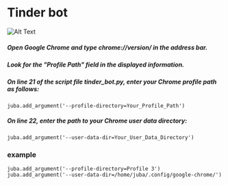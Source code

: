 # Tinder bot 

![Alt Text](photo.jpg)



##### Open Google Chrome and type chrome://version/ in the address bar.

##### Look for the "Profile Path" field in the displayed information.

##### On line 21 of the script file tinder_bot.py, enter your Chrome profile path as follows:


    juba.add_argument('--profile-directory=Your_Profile_Path')

##### On line 22, enter the path to your Chrome user data directory:

    juba.add_argument('--user-data-dir=Your_User_Data_Directory')


### example
    juba.add_argument('--profile-directory=Profile 3')
    juba.add_argument('--user-data-dir=/home/juba/.config/google-chrome/')

